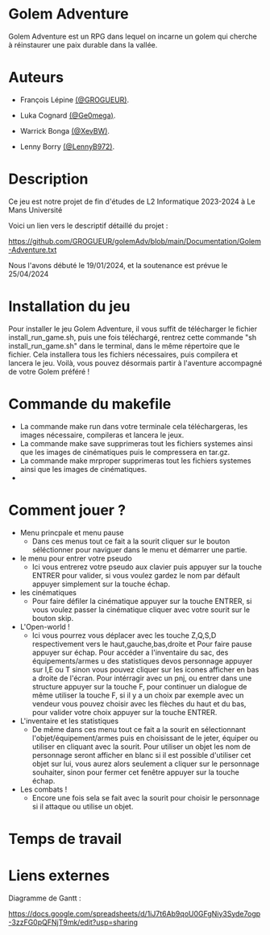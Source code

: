 
# Golem Adventure

Golem Adventure est un RPG dans lequel on incarne un golem qui cherche à réinstaurer une paix durable dans la vallée.

# Auteurs
- François Lépine [(@GROGUEUR)](https://github.com/GROGUEUR).

- Luka Cognard [(@Ge0mega)](https://github.com/Ge0mega).

- Warrick Bonga [(@XevBW)](https://github.com/XevBW).

- Lenny Borry [(@LennyB972)](https://github.com/LennyB972).

# Description
Ce jeu est notre projet de fin d'études de 
L2 Informatique 2023-2024 à Le Mans Université

Voici un lien vers le descriptif détaillé du projet :

 https://github.com/GROGUEUR/golemAdv/blob/main/Documentation/Golem-Adventure.txt


Nous l'avons débuté le 19/01/2024, et la soutenance est prévue le 25/04/2024

# Installation du jeu
  Pour installer le jeu Golem Adventure, il vous suffit de télécharger le fichier install_run_game.sh, puis une fois téléchargé,
  rentrez cette commande "sh install_run_game.sh" dans le terminal, dans le même répertoire que le fichier.
  Cela installera tous les fichiers nécessaires, puis compilera et lancera le jeu.
  Voilà, vous pouvez désormais partir à l'aventure accompagné de votre Golem préféré !

# Commande du makefile
 - La commande make run dans votre terminale cela téléchargeras, les images nécessaire, compileras et lancera le jeux.
 - La commande make save supprimeras tout les fichiers systemes ainsi que les images de cinématiques puis le compressera en tar.gz.
 - La commande make mrproper supprimeras tout les fichiers systemes ainsi que les images de cinématiques.
 - 
# Comment jouer ?
- Menu princpale et menu pause
  - Dans ces menus tout ce fait a la sourit cliquer sur le bouton séléctionner pour naviguer dans le menu et démarrer une partie.
- le menu pour entrer votre pseudo
  - Ici vous entrerez votre pseudo aux clavier puis appuyer sur la touche ENTRER pour valider, si vous voulez gardez le nom par défault appuyer simplement sur la touche échap.
- les cinématiques
  - Pour faire défiler la cinématique appuyer sur la touche ENTRER, si vous voulez passer la cinématique cliquer avec votre sourit sur le bouton skip.
- L'Open-world !
  - Ici vous pourrez vous déplacer avec les touche Z,Q,S,D respectivement vers le haut,gauche,bas,droite et Pour faire pause appuyer sur échap.
   Pour accéder a l'inventaire du sac, des équipements/armes u des statistiques devos personnage appuyer sur I,E ou T sinon vous pouvez cliquer sur les icones afficher en bas a droite de l'écran.
   Pour intérragir avec un pnj, ou entrer dans une structure appuyer sur la touche F, pour continuer un dialogue de même utiliser la touche F,
   si il y a un choix par exemple avec un vendeur vous pouvez choisir avec les flèches du haut et du bas, pour valider votre choix appuyer sur la touche ENTRER.
- L'inventaire et les statistiques
  - De même dans ces menu tout ce fait a la sourit en sélectionnant l'objet/équipement/armes puis en choisissant de le jeter, équiper ou utiliser en cliquant avec la sourit.
   Pour utiliser un objet les nom de personnage seront afficher en blanc si il est possible d'utiliser cet objet sur lui, vous aurez alors seulement a cliquer sur le personnage souhaiter,
   sinon pour fermer cet fenêtre appuyer sur la touche échap.
- Les combats !
  - Encore une fois sela se fait avec la sourit pour choisir le personnage si il attaque ou utilise un objet.

# Temps de travail


# Liens externes
Diagramme de Gantt : 

https://docs.google.com/spreadsheets/d/1iJ7t6Ab9qoU0GFgNiy3Syde7ogp-3zzFG0pQFNjT9mk/edit?usp=sharing

